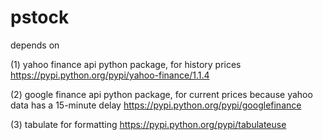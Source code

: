 # pstock
depends on

(1) yahoo finance api python package, for history prices
https://pypi.python.org/pypi/yahoo-finance/1.1.4

(2) google finance api python package, for current prices because yahoo data has a 15-minute delay
https://pypi.python.org/pypi/googlefinance

(3) tabulate for formatting
https://pypi.python.org/pypi/tabulateuse